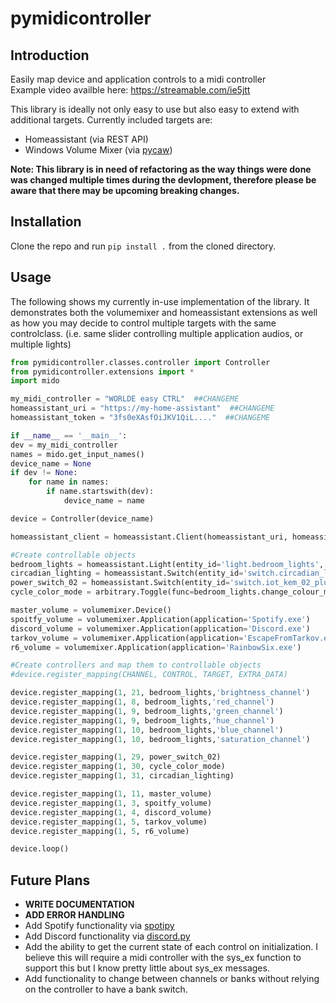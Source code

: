 # pymidicontroller

## Introduction

Easily map device and application controls to a midi controller  
Example video availble here: https://streamable.com/ie5jtt

This library is ideally not only easy to use but also easy to extend with additional targets.
Currently included targets are:  
  * Homeassistant (via REST API)
  * Windows Volume Mixer (via [pycaw](https://github.com/AndreMiras/pycaw))

**Note: This library is in need of refactoring as the way things were done was changed multiple times during the devlopment, therefore please be aware that there may be upcoming breaking changes.**

## Installation
Clone the repo and run ```pip install .``` from the cloned directory.

## Usage
The following shows my currently in-use implementation of the library. It demonstrates both the volumemixer and homeassistant extensions as well as how you may decide to control multiple targets with the same controlclass. (i.e. same slider controlling multiple application audios, or multiple lights)

```python
from pymidicontroller.classes.controller import Controller
from pymidicontroller.extensions import *
import mido

my_midi_controller = "WORLDE easy CTRL"  ##CHANGEME
homeassistant_uri = "https://my-home-assistant"  ##CHANGEME
homeassistant_token = "3fs0eXAsfOiJKV1QiL...."  ##CHANGEME

if __name__ == '__main__':
dev = my_midi_controller
names = mido.get_input_names()
device_name = None
if dev != None:
    for name in names:
        if name.startswith(dev):
            device_name = name

device = Controller(device_name)

homeassistant_client = homeassistant.Client(homeassistant_uri, homeassistant_token)

#Create controllable objects
bedroom_lights = homeassistant.Light(entity_id='light.bedroom_lights', client=homeassistant_client)
circadian_lighting = homeassistant.Switch(entity_id='switch.circadian_lighting_circadian_lighting', client=homeassistant_client)
power_switch_02 = homeassistant.Switch(entity_id='switch.iot_kem_02_plug', client=homeassistant_client)
cycle_color_mode = arbitrary.Toggle(func=bedroom_lights.change_colour_mode)

master_volume = volumemixer.Device()
spoitfy_volume = volumemixer.Application(application='Spotify.exe')
discord_volume = volumemixer.Application(application='Discord.exe')
tarkov_volume = volumemixer.Application(application='EscapeFromTarkov.exe')
r6_volume = volumemixer.Application(application='RainbowSix.exe')

#Create controllers and map them to controllable objects
#device.register_mapping(CHANNEL, CONTROL, TARGET, EXTRA_DATA)

device.register_mapping(1, 21, bedroom_lights,'brightness_channel')
device.register_mapping(1, 8, bedroom_lights,'red_channel')
device.register_mapping(1, 9, bedroom_lights,'green_channel')
device.register_mapping(1, 9, bedroom_lights,'hue_channel')
device.register_mapping(1, 10, bedroom_lights,'blue_channel')
device.register_mapping(1, 10, bedroom_lights,'saturation_channel')

device.register_mapping(1, 29, power_switch_02)
device.register_mapping(1, 30, cycle_color_mode)
device.register_mapping(1, 31, circadian_lighting)

device.register_mapping(1, 11, master_volume)
device.register_mapping(1, 3, spoitfy_volume)
device.register_mapping(1, 4, discord_volume)
device.register_mapping(1, 5, tarkov_volume)
device.register_mapping(1, 5, r6_volume)

device.loop()
```

## Future Plans
  * **WRITE DOCUMENTATION**
  * **ADD ERROR HANDLING**
  * Add Spotify functionality via [spotipy](https://github.com/plamere/spotipy)
  * Add Discord functionality via [discord.py](https://github.com/Rapptz/discord.py)
  * Add the ability to get the current state of each control on initialization. I believe this will require a midi controller with the sys_ex function to support this but I know pretty little about sys_ex messages.
  * Add functionality to change between channels or banks without relying on the controller to have a bank switch.
